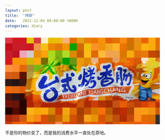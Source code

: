 ```yaml
---
layout: post
title:  "烤肠"
date:   2021-11-04 00:00:00 +0800
categories: diary
---
```


![this is a grilled sausage](/resources/imgs/2021-11-04-grilled-sausage/grilled-sausage.jpg)

不是你的物价变了，而是我的消费水平一直处在原地。
